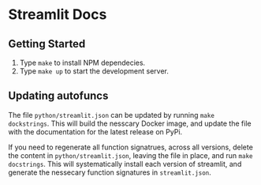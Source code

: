 # Streamlit Docs

## Getting Started

1. Type `make` to install NPM dependecies.
2. Type `make up` to start the development server.

## Updating autofuncs

The file `python/streamlit.json` can be updated by running `make dockstrings`. This will build the nesscary Docker image, and update the file with the documentation for the latest release on PyPi.

If you need to regenerate all function signatrues, across all versions, delete the content in `python/streamlit.json`, leaving the file in place, and run `make docstrings`. This will systematically install each version of streamlit, and generate the nessecary function signatures in `streamlit.json`.